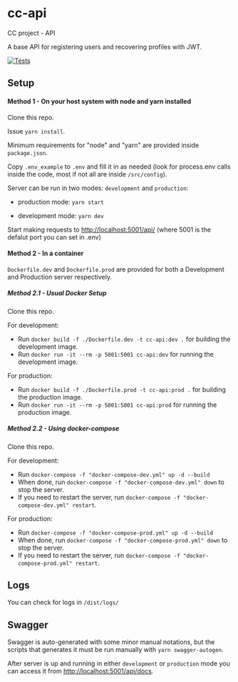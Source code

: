 # cc-api

CC project - API

A base API for registering users and recovering profiles with JWT.

[![Tests](https://github.com/LionyxML/cc-api/actions/workflows/tests.yml/badge.svg?branch=main)](https://github.com/LionyxML/cc-api/actions/workflows/tests.yml)

## Setup

#### Method 1 - On your host system with node and yarn installed

Clone this repo.

Issue `yarn install`.

Minimum requirements for "node" and "yarn" are provided inside `package.json`.

Copy `.env_example` to `.env` and fill it in as needed (look for process.env calls inside the code, most if not all are inside `/src/config`).

Server can be run in two modes: `development` and `production`:

- production mode: `yarn start`

- development mode: `yarn dev`

Start making requests to [http://localhost:5001/api/](http://localhost:5001/api/) (where 5001 is the defalut port you can set in .env)

#### Method 2 - In a container

`Dockerfile.dev` and `Dockerfile.prod` are provided for both a Development and Production server respectively.

##### Method 2.1 - Usual Docker Setup

Clone this repo.

For development:

- Run `docker build -f ./Dockerfile.dev -t cc-api:dev .` for building the development image.
- Run `docker run -it --rm -p 5001:5001 cc-api:dev` for running the development image.

For production:

- Run `docker build -f ./Dockerfile.prod -t cc-api:prod .` for building the production image.
- Run `docker run -it --rm -p 5001:5001 cc-api:prod` for running the production image.

##### Method 2.2 - Using docker-compose

Clone this repo.

For development:

- Run `docker-compose -f "docker-compose-dev.yml" up -d --build `
- When done, run `docker-compose -f "docker-compose-dev.yml" down` to stop the server.
- If you need to restart the server, run `docker-compose -f "docker-compose-dev.yml" restart`.

For production:

- Run `docker-compose -f "docker-compose-prod.yml" up -d --build `
- When done, run `docker-compose -f "docker-compose-prod.yml" down` to stop the server.
- If you need to restart the server, run `docker-compose -f "docker-compose-prod.yml" restart`.

## Logs

You can check for logs in `/dist/logs/`

## Swagger

Swagger is auto-generated with some minor manual notations, but the scripts that generates it
must be run manually with `yarn swagger-autogen`.

After server is up and running in either `development` or `production` mode you can access it from [http://localhost:5001/api/docs](http://localhost:5001/api/docs).
